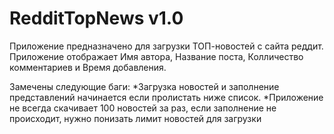 # RedditTopNews v1.0
Приложение предназначено для загрузки ТОП-новостей с сайта реддит.
Приложение отображает Имя автора, Название поста, Колличество комментариев и Время добавления.

Замечены следующие баги:
*Загрузка новостей и заполнение представлений начинается если пролистать ниже список.
*Приложение не всегда скачивает 100 новостей за раз, если заполнение не происходит, нужно понизать лимит новостей для загрузки
